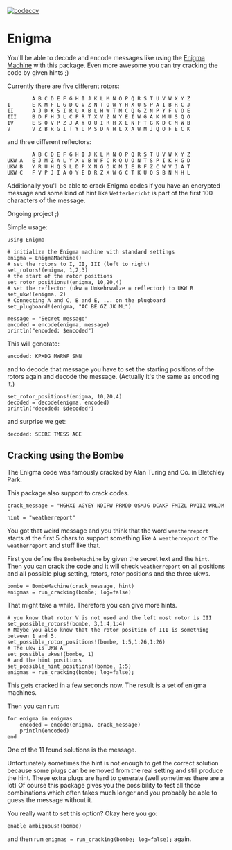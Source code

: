 [![codecov](https://codecov.io/gh/Wikunia/Enigma.jl/branch/master/graph/badge.svg)](https://codecov.io/gh/Wikunia/Enigma.jl)

# Enigma

You'll be able to decode and encode messages like using the [Enigma Machine](https://en.wikipedia.org/wiki/Enigma_machine)
with this package.
Even more awesome you can try cracking the code by given hints ;)

Currently there are five different rotors:

```
        A B C D E F G H I J K L M N O P Q R S T U V W X Y Z
I       E K M F L G D Q V Z N T O W Y H X U S P A I B R C J
II      A J D K S I R U X B L H W T M C Q G Z N P Y F V O E
III     B D F H J L C P R T X V Z N Y E I W G A K M U S Q O
IV      E S O V P Z J A Y Q U I R H X L N F T G K D C M W B
V       V Z B R G I T Y U P S D N H L X A W M J Q O F E C K
```

and three different reflectors:

```
        A B C D E F G H I J K L M N O P Q R S T U V W X Y Z
UKW A   E J M Z A L Y X V B W F C R Q U O N T S P I K H G D
UKW B   Y R U H Q S L D P X N G O K M I E B F Z C W V J A T
UKW C   F V P J I A O Y E D R Z X W G C T K U Q S B N M H L
```

Additionally you'll be able to crack Enigma codes if you have an encrypted message and some kind of hint like `Wetterbericht` is part of the first 100 characters of the message. 

Ongoing project ;) 

Simple usage:

```
using Enigma

# initialize the Enigma machine with standard settings
enigma = EnigmaMachine()
# set the rotors to I, II, III (left to right)
set_rotors!(enigma, 1,2,3)
# the start of the rotor positions
set_rotor_positions!(enigma, 10,20,4)
# set the reflector (ukw = Umkehrwalze = reflector) to UKW B
set_ukw!(enigma, 2)
# Connecting A and C, B and E, ... on the plugboard
set_plugboard!(enigma, "AC BE GZ JK ML")

message = "Secret message"
encoded = encode(enigma, message)
println("encoded: $encoded")
```

This will generate: 

```
encoded: KPXDG MWRWF SNN
```

and to decode that message you have to set the starting positions of the rotors again and decode the message. (Actually it's the same as encoding it.)

```
set_rotor_positions!(enigma, 10,20,4)
decoded = decode(enigma, encoded)
println("decoded: $decoded")
```

and surprise we get:

```
decoded: SECRE TMESS AGE
```

## Cracking using the Bombe

The Enigma code was famously cracked by Alan Turing and Co. in Bletchley Park.

This package also support to crack codes. 

```
crack_message = "HGHXI AGYEY NDIFW PRMDD QSMJG DCAKP FMIZL RVQIZ WRLJM "
hint = "weatherreport"
```

You got that weird message and you think that the word `weatherreport` starts at the first 5 chars to support something like 
`A weatherreport` or `The weatherreport` and stuff like that.

First you define the `BombeMachine` by given the secret text and the `hint`.
Then you can crack the code and it will check `weatherreport` on all positions and all possible plug setting, rotors, rotor positions and the three ukws.

```
bombe = BombeMachine(crack_message, hint)
enigmas = run_cracking(bombe; log=false)
```
That might take a while. Therefore you can give more hints.

```
# you know that rotor V is not used and the left most rotor is III
set_possible_rotors!(bombe, 3,1:4,1:4)
# Maybe you also know that the rotor position of III is something between 1 and 5.
set_possible_rotor_positions!(bombe, 1:5,1:26,1:26)
# The ukw is UKW A
set_possible_ukws!(bombe, 1)
# and the hint positions
set_possible_hint_positions!(bombe, 1:5)
enigmas = run_cracking(bombe; log=false);
```

This gets cracked in a few seconds now. The result is a set of enigma machines. 

Then you can run:

```
for enigma in enigmas
    encoded = encode(enigma, crack_message)
    println(encoded)
end
```

One of the 11 found solutions is the message. 

Unfortunately sometimes the hint is not enough to get the correct solution because some plugs can be removed from the real setting and still produce the hint. These extra plugs are hard to generate (well sometimes there are a lot)
Of course this package gives you the possibility to test all those combinations which often takes much longer and you probably be able to guess the message without it. 

You really want to set this option? Okay here you go:

```
enable_ambiguous!(bombe)
```

and then run `enigmas = run_cracking(bombe; log=false);` again.